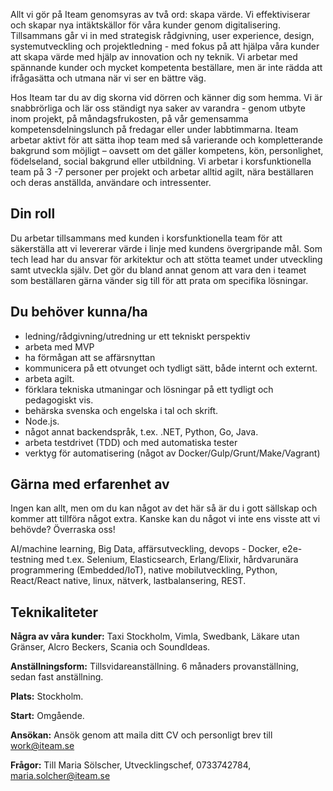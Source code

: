 Allt vi gör på Iteam genomsyras av två ord: skapa värde. Vi effektiviserar och skapar nya intäktskällor för våra kunder genom digitalisering. Tillsammans går vi in med strategisk rådgivning, user experience, design, systemutveckling och projektledning - med fokus på att hjälpa våra kunder att skapa värde med hjälp av innovation och ny teknik. Vi arbetar med spännande kunder och mycket kompetenta beställare, men är inte rädda att ifrågasätta och utmana när vi ser en bättre väg.

Hos Iteam tar du av dig skorna vid dörren och känner dig som hemma. Vi är snabbrörliga och lär oss ständigt nya saker av varandra - genom utbyte inom projekt, på måndagsfrukosten, på vår gemensamma kompetensdelningslunch på fredagar eller under labbtimmarna. Iteam arbetar aktivt för att sätta ihop team med så varierande och kompletterande bakgrund som möjligt – oavsett om det gäller kompetens, kön, personlighet, födelseland, social bakgrund eller utbildning. Vi arbetar i korsfunktionella team på 3 -7 personer per projekt och arbetar alltid agilt, nära beställaren och deras anställda, användare och intressenter.

## Din roll
Du arbetar tillsammans med kunden i korsfunktionella team för att säkerställa att vi levererar värde i linje med kundens övergripande mål. Som tech lead har du ansvar för arkitektur och att stötta teamet under utveckling samt utveckla själv. Det gör du bland annat genom att vara den i teamet som beställaren gärna vänder sig till för att prata om specifika lösningar.

## Du behöver kunna/ha

* ledning/rådgivning/utredning ur ett tekniskt perspektiv
* arbeta med MVP
* ha förmågan att se affärsnyttan
* kommunicera på ett otvunget och tydligt sätt, både internt och externt.
* arbeta agilt.
* förklara tekniska utmaningar och lösningar på ett tydligt och pedagogiskt vis.
* behärska svenska och engelska i tal och skrift.
* Node.js.
* något annat backendspråk, t.ex. .NET, Python, Go, Java.
* arbeta testdrivet (TDD) och med automatiska tester
* verktyg för automatisering (något av Docker/Gulp/Grunt/Make/Vagrant)

## Gärna med erfarenhet av
Ingen kan allt, men om du kan något av det här så är du i gott sällskap och kommer att tillföra något extra. Kanske kan du något vi inte ens visste att vi behövde? Överraska oss!

AI/machine learning, Big Data, affärsutveckling, devops - Docker, e2e-testning med t.ex. Selenium, Elasticsearch, Erlang/Elixir, hårdvarunära programmering (Embedded/IoT), native mobilutveckling, Python, React/React native, linux, nätverk, lastbalansering, REST.

## Teknikaliteter
**Några av våra kunder:** Taxi Stockholm, Vimla, Swedbank, Läkare utan Gränser, Alcro Beckers, Scania och SoundIdeas.

**Anställningsform:** Tillsvidareanställning. 6 månaders provanställning, sedan fast anställning.

**Plats:** Stockholm.

**Start:** Omgående.

**Ansökan:** Ansök genom att maila ditt CV och personligt brev till work@iteam.se

**Frågor:** Till Maria Sölscher, Utvecklingschef, 0733742784, [maria.solcher@iteam.se](maria.solscher@iteam.se)
